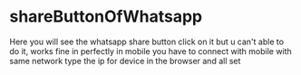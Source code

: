 # shareButtonOfWhatsapp

Here you will see the whatsapp share button click on it but u can't able to do it, works fine in perfectly in mobile you have to connect with mobile with same network type the ip for device in the browser and all set
